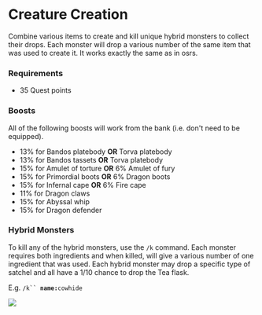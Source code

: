 # Creature Creation

Combine various items to create and kill unique hybrid monsters to collect their drops. Each monster will drop a various number of the same item that was used to create it. It works exactly the same as in osrs.

### Requirements

* 35 Quest points

### Boosts

All of the following boosts will work from the bank (i.e. don't need to be equipped).

* 13% for Bandos platebody **OR** Torva platebody
* 13% for Bandos tassets **OR** Torva platebody
* 15% for Amulet of torture **OR** 6% Amulet of fury
* 15% for Primordial boots **OR** 6% Dragon boots
* 15% for Infernal cape **OR** 6% Fire cape
* 11% for Dragon claws
* 15% for Abyssal whip
* 15% for Dragon defender

### Hybrid Monsters

To kill any of the hybrid monsters, use the `/k` command. Each monster requires both ingredients and when killed, will give a various number of one ingredient that was used. Each hybrid monster may drop a specific type of satchel and all have a 1/10 chance to drop the Tea flask.

E.g. `/k`` `**`name:`**`cowhide`

![](../.gitbook/assets/creature\_creation.png)
